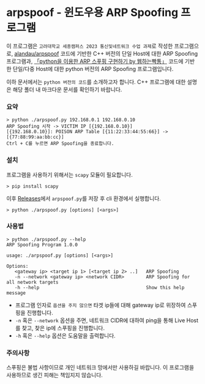 # arpspoof - 윈도우용 ARP Spoofing 프로그램

이 프로그램은 `고려대학교 세종캠퍼스 2023 통신및네트워크 수업 과제`로 작성한 프로그램으로, [alandau/arpspoof](https://github.com/alandau/arpspoof) 코드에 기반한 C++ 버전의 단일 Host에 대한 ARP Spoofing 프로그램과, [「python을 이용한 ARP 스푸핑 구현하기 by 웹하는빡통」](https://webstone.tistory.com/107) 코드에 기반한 단일/다중 Host에 대한 python 버전의 ARP Spoofing 프로그램입니다.

이하 문서에서는 `python 버전의 코드`를 소개하고자 합니다. C++ 프로그램에 대한 설명은 해당 폴더 내 마크다운 문서를 확인하기 바랍니다.

### 요약

```
> python ./arpspoof.py 192.168.0.1 192.168.0.10
ARP Spoofing 시작 -> VICTIM IP [{192.168.0.10}]
[{192.168.0.10}]: POISON ARP Table [{11:22:33:44:55:66}] -> [{77:88:99:aa:bb:cc}]
Ctrl + C를 누르면 ARP Spoofing을 종료합니다.
```

### 설치

프로그램을 사용하기 위해서는 `scapy` 모듈이 필요합니다.

```
> pip install scapy
```

이후 [Releases](https://github.com/geolee1/KUS_arpspoof_2023/releases)에서 `arpspoof.py`를 저장 후 cli 환경에서 실행합니다.

```
> python ./arpspoof.py [options] [<args>]
```

### 사용법

```
> python ./arpspoof.py --help
ARP Spoofing Program 1.0.0

usage: ./arpspoof.py [options] [<args>]

Options:
   <gateway ip> <target ip 1> [<target ip 2> ..]   ARP Spoofing
   -n --network <gateway ip> <network CIDR>        ARP Spoofing for all network targets
   -h --help                                       Show this help message
```

- 프로그램 인자로 `옵션을 주지 않으면` 타겟 ip들에 대해 gateway ip로 위장하여 스푸핑을 진행합니다.
- `-n` 혹은 `--network` 옵션을 주면, 네트워크 CIDR에 대하여 ping을 통해 Live Host를 찾고, 찾은 ip에 스푸핑을 진행합니다.
- `-h` 혹은 `--help` 옵션은 도움말을 출력합니다.

### 주의사항

스푸핑은 불법 사항이므로 개인 네트워크 망에서만 사용하길 바랍니다. 이 프로그램을 사용하므로 생긴 피해는 책임지지 않습니다.
